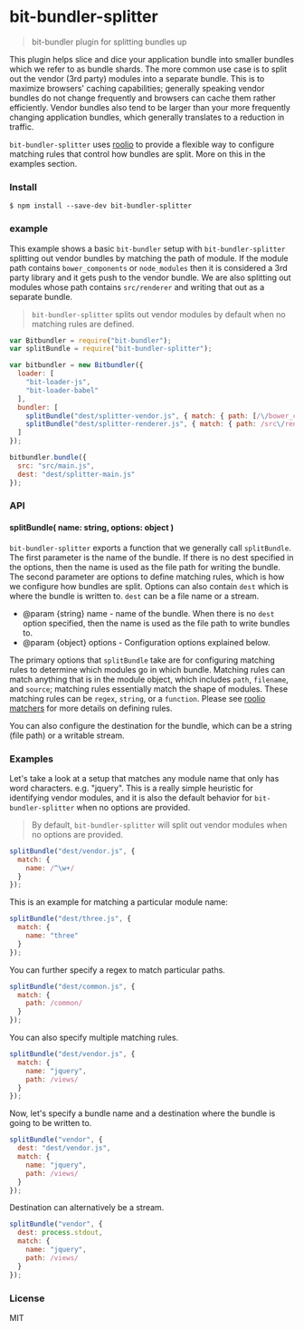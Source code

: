 # bit-bundler-splitter
> bit-bundler plugin for splitting bundles up

This plugin helps slice and dice your application bundle into smaller bundles which we refer to as bundle shards. The more common use case is to split out the vendor (3rd party) modules into a separate bundle. This is to maximize browsers' caching capabilities; generally speaking vendor bundles do not change frequently and browsers can cache them rather efficiently. Vendor bundles also tend to be larger than your more frequently changing application bundles, which generally translates to a reduction in traffic.

`bit-bundler-splitter` uses [roolio](https://github.com/MiguelCastillo/roolio) to provide a flexible way to configure matching rules that control how bundles are split. More on this in the examples section.

### Install

```
$ npm install --save-dev bit-bundler-splitter
```

### example

This example shows a basic `bit-bundler` setup with `bit-bundler-splitter` splitting out vendor bundles by matching the path of module. If the module path contains `bower_components` or `node_modules` then it is considered a 3rd party library and it gets push to the vendor bundle. We are also splitting out modules whose path contains `src/renderer` and writing that out as a separate bundle.

> `bit-bundler-splitter` splits out vendor modules by default when no matching rules are defined.

``` javascript
var Bitbundler = require("bit-bundler");
var splitBundle = require("bit-bundler-splitter");

var bitbundler = new Bitbundler({
  loader: [
    "bit-loader-js",
    "bit-loader-babel"
  ],
  bundler: [
    splitBundle("dest/splitter-vendor.js", { match: { path: [/\/bower_components\//, /\/node_modules\//] } }),
    splitBundle("dest/splitter-renderer.js", { match: { path: /src\/renderer/ } })
  ]
});

bitbundler.bundle({
  src: "src/main.js",
  dest: "dest/splitter-main.js"
});
```

### API

#### splitBundle( name: string, options: object )

`bit-bundler-splitter` exports a function that we generally call `splitBundle`.  The first parameter is the name of the bundle. If there is no dest specified in the options, then the name is used as the file path for writing the bundle. The second parameter are options to define matching rules, which is how we configure how bundles are split. Options can also contain `dest` which is where the bundle is written to. `dest` can be a file name or a stream.

- @param {string} name - name of the bundle. When there is no `dest` option specified, then the name is used as the file path to write bundles to.
- @param {object} options - Configuration options explained below.

The primary options that `splitBundle` take are for configuring matching rules to determine which modules go in which bundle. Matching rules can match anything that is in the module object, which includes `path`, `filename`, and `source`; matching rules essentially match the shape of modules. These matching rules can be `regex`, `string`, or a `function`.  Please see [roolio matchers](https://github.com/MiguelCastillo/roolio#matchers) for more details on defining rules.

You can also configure the destination for the bundle, which can be a string (file path) or a writable stream.


### Examples
Let's take a look at a setup that matches any module name that only has word characters. e.g. "jquery". This is a really simple heuristic for identifying vendor modules, and it is also the default behavior for `bit-bundler-splitter` when no options are provided.

> By default, `bit-bundler-splitter` will split out vendor modules when no options are provided.

``` javascript
splitBundle("dest/vendor.js", {
  match: {
    name: /^\w+/
  }
});
```

This is an example for matching a particular module name:

``` javascript
splitBundle("dest/three.js", {
  match: {
    name: "three"
  }
});
```

You can further specify a regex to match particular paths.

``` javascript
splitBundle("dest/common.js", {
  match: {
    path: /common/
  }
});
```

You can also specify multiple matching rules.

``` javascript
splitBundle("dest/vendor.js", {
  match: {
    name: "jquery",
    path: /views/
  }
});
```

Now, let's specify a bundle name and a destination where the bundle is going to be written to.

``` javascript
splitBundle("vendor", {
  dest: "dest/vendor.js",
  match: {
    name: "jquery",
    path: /views/
  }
});
```

Destination can alternatively be a stream.

``` javascript
splitBundle("vendor", {
  dest: process.stdout,
  match: {
    name: "jquery",
    path: /views/
  }
});
```


### License

MIT
